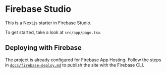 # Firebase Studio

This is a Next.js starter in Firebase Studio.

To get started, take a look at `src/app/page.tsx`.

## Deploying with Firebase

The project is already configured for Firebase App Hosting. Follow the steps in
[`docs/firebase-deploy.md`](docs/firebase-deploy.md) to publish the site with the
Firebase CLI.
